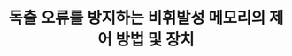 ---
layout: publication-single
title: 독출 오류를 방지하는 비휘발성 메모리의 제어 방법 및 장치
name: 대한민국 등록번호 10-1611019
first-author: 윤성로
co-authors: 이명현, 이세일, 강수용, 원유집, 차재혁, 최종무
during:
location: 대한민국
impactfactor: 
doi: 
note: 
categories: 
 - Flash Memory and Non-Volatile RAM
tag: 
 - Patents
---